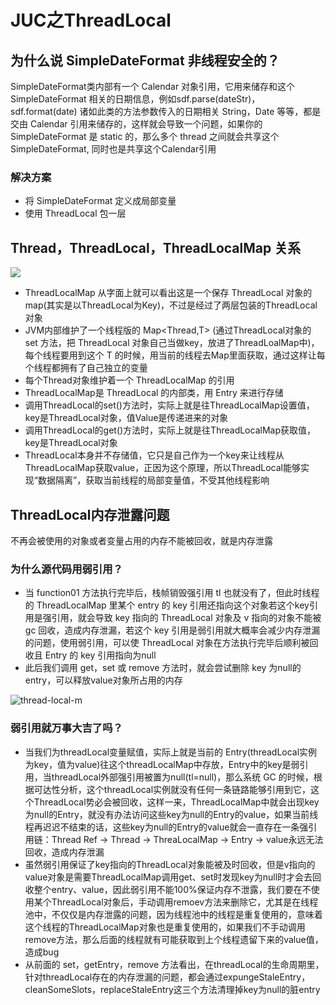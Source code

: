 # JUC之ThreadLocal

## 为什么说 SimpleDateFormat 非线程安全的？

SimpleDateFormat类内部有一个 Calendar 对象引用，它用来储存和这个 SimpleDateFormat 相关的日期信息，例如sdf.parse(dateStr)，sdf.format(date) 诸如此类的方法参数传入的日期相关 String，Date 等等，都是交由 Calendar 引用来储存的，这样就会导致一个问题，如果你的 SimpleDateFormat 是 static 的，那么多个 thread 之间就会共享这个SimpleDateFormat, 同时也是共享这个Calendar引用

### 解决方案

- 将 SimpleDateFormat 定义成局部变量
- 使用 ThreadLocal 包一层

## Thread，ThreadLocal，ThreadLocalMap 关系

![](https://blog.dreamly.fun/upload/2021/12/threadlocal-ba39272ba6fb4896bf4172398caa9d9f.jpeg)



- ThreadLocalMap 从字面上就可以看出这是一个保存 ThreadLocal 对象的 map(其实是以ThreadLocal为Key)，不过是经过了两层包装的ThreadLocal对象
- JVM内部维护了一个线程版的 Map<Thread,T> (通过ThreadLocal对象的 set 方法，把 ThreadLocal 对象自己当做key，放进了ThreadLoalMap中)，每个线程要用到这个 T 的时候，用当前的线程去Map里面获取，通过这样让每个线程都拥有了自己独立的变量
- 每个Thread对象维护着一个 ThreadLocalMap 的引用
- ThreadLocalMap是 ThreadLocal 的内部类，用 Entry 来进行存储
- 调用ThreadLocal的set()方法时，实际上就是往ThreadLocalMap设置值，key是ThreadLocal对象，值Value是传递进来的对象
- 调用ThreadLocal的get()方法时，实际上就是往ThreadLocalMap获取值，key是ThreadLocal对象
- ThreadLocal本身并不存储值，它只是自己作为一个key来让线程从ThreadLocalMap获取value，正因为这个原理，所以ThreadLocal能够实现“数据隔离”，获取当前线程的局部变量值，不受其他线程影响

## ThreadLocal内存泄露问题

不再会被使用的对象或者变量占用的内存不能被回收，就是内存泄露

### 为什么源代码用弱引用？

- 当 function01 方法执行完毕后，栈帧销毁强引用 tl 也就没有了，但此时线程的 ThreadLocalMap 里某个 entry 的 key 引用还指向这个对象若这个key引用是强引用，就会导致 key 指向的 ThreadLocal 对象及 v 指向的对象不能被 gc 回收，造成内存泄漏，若这个 key 引用是弱引用就大概率会减少内存泄漏的问题，使用弱引用，可以使 ThreadLocal 对象在方法执行完毕后顺利被回收且 Entry 的 key 引用指向为null
- 此后我们调用 get，set 或 remove 方法时，就会尝试删除 key 为null的 entry，可以释放value对象所占用的内存

![thread-local-m](https://blog.dreamly.fun/upload/2021/12/thread-local-m-831f1bf5555a47509fb60419fce42193.jpeg)



### 弱引用就万事大吉了吗？

- 当我们为threadLocal变量赋值，实际上就是当前的 Entry(threadLocal实例为key，值为value)往这个threadLocalMap中存放，Entry中的key是弱引用，当threadLocal外部强引用被置为null(tl=null)，那么系统 GC 的时候，根据可达性分析，这个threadLocal实例就没有任何一条链路能够引用到它，这个ThreadLocal势必会被回收，这样一来，ThreadLocalMap中就会出现key为null的Entry，就没有办法访问这些key为null的Entry的value，如果当前线程再迟迟不结束的话，这些key为null的Entry的value就会一直存在一条强引用链：Thread Ref -> Thread -> ThreaLocalMap -> Entry -> value永远无法回收，造成内存泄漏
- 虽然弱引用保证了key指向的ThreadLocal对象能被及时回收，但是v指向的value对象是需要ThreadLocalMap调用get、set时发现key为null时才会去回收整个entry、value，因此弱引用不能100%保证内存不泄露，我们要在不使用某个ThreadLocal对象后，手动调用remoev方法来删除它，尤其是在线程池中，不仅仅是内存泄露的问题，因为线程池中的线程是重复使用的，意味着这个线程的ThreadLocalMap对象也是重复使用的，如果我们不手动调用remove方法，那么后面的线程就有可能获取到上个线程遗留下来的value值，造成bug
- 从前面的 set，getEntry，remove 方法看出，在threadLocal的生命周期里，针对threadLocal存在的内存泄漏的问题，都会通过expungeStaleEntry，cleanSomeSlots，replaceStaleEntry这三个方法清理掉key为null的脏entry